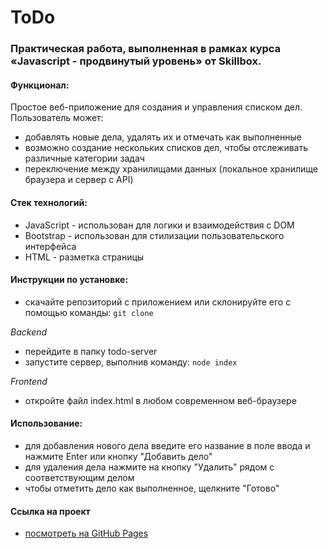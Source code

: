 # ToDo
### Практическая работа, выполненная в рамках курса «Javascript - продвинутый уровень» от Skillbox.


#### Функционал:
Простое веб-приложение для создания и управления списком дел. Пользователь может:
* добавлять новые дела, удалять их и отмечать как выполненные
* возможно создание нескольких списков дел, чтобы отслеживать различные категории задач
* переключение между хранилищами данных (локальное хранилище браузера и сервер с API)

#### Стек технологий:
* JavaScript - использован для логики и взаимодействия с DOM
* Bootstrap - использован для стилизации пользовательского интерфейса
* HTML - разметка страницы

#### Инструкции по установке:
- cкачайте репозиторий с приложением или склонируйте его с помощью команды: `git clone`

_Backend_

- перейдите в папку todo-server
- запустите сервер, выполнив команду: `node index`

_Frontend_

- oткройте файл index.html в любом современном веб-браузере

#### Использование:
* для добавления нового дела введите его название в поле ввода и нажмите Enter или кнопку "Добавить дело"
* для удаления дела нажмите на кнопку "Удалить" рядом с соответствующим делом
* чтобы отметить дело как выполненное, щелкните "Готово"

#### Ссылка на проект
* [посмотреть на GitHub Pages](https://mashamoreva.github.io/todo/)
